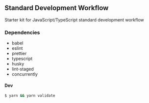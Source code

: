 ## Standard Development Workflow

Starter kit for JavaScript/TypeScript standard development workflow

### Dependencies

- babel
- eslint
- prettier
- typescript
- husky
- lint-staged
- concurrently

#### Dev

```bash
$ yarn && yarn validate
```
